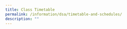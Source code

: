 ```yaml
---
title: Class Timetable
permalink: /information/dsa/timetable-and-schedules/
description: ""
---
```


